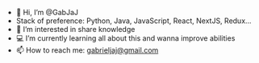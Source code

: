 - 👋  Hi, I’m @GabJaJ
- Stack of preference: Python, Java, JavaScript, React, NextJS, Redux...
- 🔎  I’m interested in share knowledge
- 💻  I’m currently learning all about this and wanna improve abilities 
- 📫  How to reach me: gabrieljaj@gmail.com


